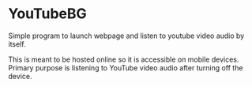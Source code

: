 # YouTubeBG
Simple program to launch webpage and listen to youtube video audio by itself.

This is meant to be hosted online so it is accessible on mobile devices. Primary purpose is listening to YouTube video audio after turning off the device.
